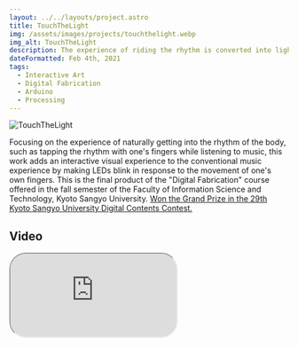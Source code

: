 ```yaml
---
layout: ../../layouts/project.astro
title: TouchTheLight
img: /assets/images/projects/touchthelight.webp
img_alt: TouchTheLight
description: The experience of riding the rhythm is converted into light to provide an interactive musical experience.
dateFormatted: Feb 4th, 2021
tags:
  - Interactive Art
  - Digital Fabrication
  - Arduino
  - Processing
---
```


![TouchTheLight](/assets/images/projects/touchthelight.webp)

Focusing on the experience of naturally getting into the rhythm of the body, such as tapping the rhythm with one's fingers while listening to music, this work adds an interactive visual experience to the conventional music experience by making LEDs blink in response to the movement of one's own fingers.
This is the final product of the "Digital Fabrication" course offered in the fall semester of the Faculty of Information Science and Technology, Kyoto Sangyo University. [Won the Grand Prize in the 29th Kyoto Sangyo University Digital Contents Contest.](http://info.cse.kyoto-su.ac.jp/?page_id=9957)

<!-- <br/> -->
<!---->
<!-- この作品では，音楽を聴いているときに指でリズムを刻むといった，身体が自然とリズムに乗ってしまう経験に着目し，従来の音楽体験に，体験者自身の指の動きに合わせて LED を点滅させるインタラクティブな視覚的体験を付加することで，音楽を視覚的に楽しむことを目指した。 -->
<!-- 京都産業大学情報理工学部「デジタルファブリケーション」での最終制作物。[第 29 回京都産業大学デジタルコンテンツコンテスト最優秀賞受賞。](http://info.cse.kyoto-su.ac.jp/?page_id=9957) -->

## Video

<div>
  <iframe
    src="https://www.youtube.com/embed/oq2FVPgH58k?si=4tYJiGMHWlaNS5Vo"
    title="TouchTheLight PV"
    class="w-full"
    style="border-radius: 30px; aspect-ratio: 16 / 9;"
  ></iframe>
</div>

